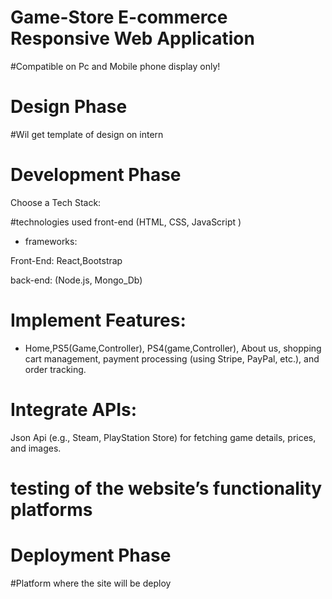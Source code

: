 # Game-Store E-commerce Responsive Web Application

#Compatible on Pc and Mobile phone display only!


# Design Phase

#Wil get template of design on intern

# Development Phase

Choose a Tech Stack:

#technologies used front-end (HTML, CSS, JavaScript )
- frameworks:

Front-End: React,Bootstrap

back-end: (Node.js, Mongo_Db)

# Implement Features:
- Home,PS5(Game,Controller), PS4(game,Controller), About us, shopping cart management, payment processing (using Stripe, PayPal, etc.), and order tracking.

# Integrate APIs:
 Json Api (e.g., Steam, PlayStation Store) for fetching game details, prices, and images.

# testing of the website’s functionality platforms

# Deployment Phase
#Platform where the site will be deploy

